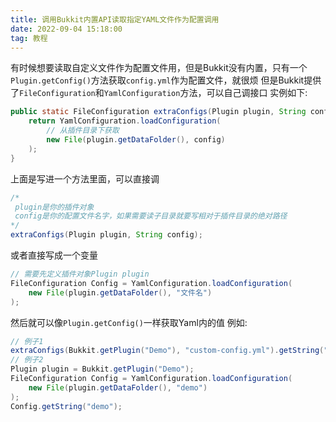 ```yaml
---
title: 调用Bukkit内置API读取指定YAML文件作为配置调用
date: 2022-09-04 15:18:00
tag: 教程
---
```

有时候想要读取自定义文件作为配置文件用，但是Bukkit没有内置，只有一个`Plugin.getConfig()`方法获取`config.yml`作为配置文件，就很烦
但是Bukkit提供了`FileConfiguration`和`YamlConfiguration`方法，可以自己调接口
实例如下:
```java
public static FileConfiguration extraConfigs(Plugin plugin, String config) {
    return YamlConfiguration.loadConfiguration(
        // 从插件目录下获取
        new File(plugin.getDataFolder(), config)
    );
}
```
上面是写进一个方法里面，可以直接调
```java
/*
 plugin是你的插件对象
 config是你的配置文件名字，如果需要读子目录就要写相对于插件目录的绝对路径
*/
extraConfigs(Plugin plugin, String config);
```
或者直接写成一个变量
```java
// 需要先定义插件对象Plugin plugin
FileConfiguration Config = YamlConfiguration.loadConfiguration(
    new File(plugin.getDataFolder(), "文件名")
);
```
然后就可以像`Plugin.getConfig()`一样获取Yaml内的值
例如:
```java
// 例子1
extraConfigs(Bukkit.getPlugin("Demo"), "custom-config.yml").getString("demo");
// 例子2
Plugin plugin = Bukkit.getPlugin("Demo");
FileConfiguration Config = YamlConfiguration.loadConfiguration(
    new File(plugin.getDataFolder(), "demo")
);
Config.getString("demo");
```